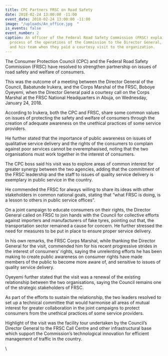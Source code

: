 ```yaml
---
title: CPC Partners FRSC on Road Safety
date: 2018-02-24 13:00:00 -11:00
event_date: 2018-02-24 13:00:00 -11:00
image: "/uploads/An_office.jpg  "
is_events: false
event_number: 2
caption: An officer of the Federal Road Safety Commission (FRSC) explaining the automation
  process of the operations of the Commission to the Director General, Babatunde Irukera
  and his team when they paid a courtesy visit to the organization.
---
```


The Consumer Protection Council (CPC) and the Federal Road Safety Commission (FRSC) have resolved to strengthen partnership on issues of road safety and welfare of consumers.

This was the outcome of a meeting between the Director General of the Council, Babatunde Irukera, and the Corps Marshal of the FRSC, Boboye Oyeyemi, when the Director General paid a courtesy call on the Corps Marshal at the FRSC National Headquarters in Abuja, on Wednesday, January 24, 2018.

According to Irukera, both the CPC and FRSC, share some common values on issues of protecting the safety and welfare of consumers through the creation of adequate awareness on the unethical practices of some service providers.

He further stated that the importance of public awareness on issues of qualitative service delivery and the rights of the consumers to complain against poor services cannot be overemphasised, noting that the two organisations must work together in the interest of consumers.

The CPC boss said his visit was to explore areas of common interest for greater synergy between the two agencies, adding that the commitment of the FRSC leadership and the staff to issues of quality service delivery is exemplary in public service in the country.

He commended the FRSC for always willing to share its ideas with other stakeholders in common national goals, stating that “what FRSC is doing, is a lesson to others in public service offices”.

On a joint campaign to educate consumers on their rights, the Director General called on FRSC to join hands with the Council for collective efforts against importers and manufacturers of fake tyres, pointing out that, the transportation sector remained a cause for concern. He further stressed the need for measures to be put in place to ensure proper service delivery.

In his own remarks, the FRSC Corps Marshal, while thanking the Director General for the visit, commended him for his recent progressive strides in the interest of consumers’ rights, saying the unrelenting efforts he has been making to create public awareness on consumer rights have made members of the public to become more aware of, and sensitive to issues of quality service delivery.

Oyeyemi further stated that the visit was a renewal of the existing relationship between the two organisations, saying the Council remains one of the strategic stakeholders of FRSC.

As part of the efforts to sustain the relationship, the two leaders resolved to set up a technical committee that would harmonise all areas of mutual interest for greater collaboration in the joint campaigns to protect consumers from the unethical practices of some service providers.

Highlight of the visit was the facility tour undertaken by the Council’s Director General to the FRSC Call Centre and other infrastructural base which support the Commission’s technological innovation for efficient management of traffic in the country.

\
